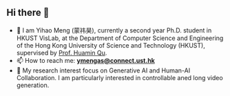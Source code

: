 ## Hi there 👋
- 💬 I am Yihao Meng (蒙祎昊), currently a second year Ph.D. student in HKUST VisLab, at the Department of Computer Science and Engineering of the Hong Kong University of Science and Technology (HKUST), supervised by <a href='http://huamin.org/'>Prof. Huamin Qu</a>.
- 📫 How to reach me: **[ymengas@connect.ust.hk](mailto:ymengas@connect.ust.hk)**
- 🔭 My research interest focus on Generative AI and Human-AI Collaboration. I am particularly interested in controllable aned long video generation.
<!--
**yihao-meng/yihao-meng** is a ✨ _special_ ✨ repository because its `README.md` (this file) appears on your GitHub profile.

Here are some ideas to get you started:

- 🔭 I’m currently working on ...
- 🌱 I’m currently learning ...
- 👯 I’m looking to collaborate on ...
- 🤔 I’m looking for help with ...
- 💬 Ask me about ...
- 📫 How to reach me: ...
- 😄 Pronouns: ...
- ⚡ Fun fact: ...
-->
